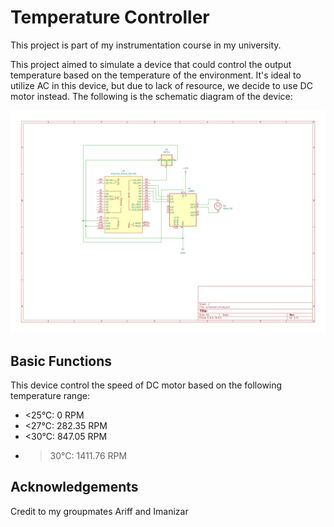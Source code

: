 # Temperature Controller

This project is part of my instrumentation course in my university.

This project aimed to simulate a device that could control the output  temperature based on the temperature of the environment. It's ideal to utilize AC in this device, but due to lack of resource, we decide to use DC motor instead. The following is the schematic diagram of the device:

![Schematic Diagram](schematic/schematic.svg)

## Basic Functions

This device control the speed of DC motor based on the following temperature range:

- <25°C: 0 RPM
- <27°C: 282.35 RPM
- <30°C: 847.05 RPM
- >30°C: 1411.76 RPM

## Acknowledgements
Credit to my groupmates Ariff and Imanizar
